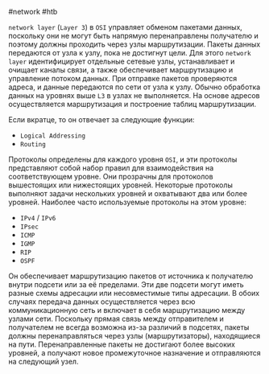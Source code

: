 #network #htb 

`network layer` (`Layer 3`) в `OSI` управляет обменом пакетами данных, поскольку они не могут быть напрямую перенаправлены получателю и поэтому должны проходить через узлы маршрутизации. Пакеты данных передаются от узла к узлу, пока не достигнут цели. Для этого `network layer` идентифицирует отдельные сетевые узлы, устанавливает и очищает каналы связи, а также обеспечивает маршрутизацию и управление потоком данных. При отправке пакетов проверяются адреса, и данные передаются по сети от узла к узлу. Обычно обработка данных на уровнях выше `L3` в узлах не выполняется. На основе адресов осуществляется маршрутизация и построение таблиц маршрутизации.

Если вкратце, то он отвечает за следующие функции:

- `Logical Addressing`
- `Routing`

Протоколы определены для каждого уровня `OSI`, и эти протоколы представляют собой набор правил для взаимодействия на соответствующем уровне. Они прозрачны для протоколов вышестоящих или нижестоящих уровней. Некоторые протоколы выполняют задачи нескольких уровней и охватывают два или более уровней. Наиболее часто используемые протоколы на этом уровне:

- `IPv4` / `IPv6`
- `IPsec`
- `ICMP`
- `IGMP`
- `RIP`
- `OSPF`

Он обеспечивает маршрутизацию пакетов от источника к получателю внутри подсети или за её пределами. Эти две подсети могут иметь разные схемы адресации или несовместимые типы адресации. В обоих случаях передача данных осуществляется через всю коммуникационную сеть и включает в себя маршрутизацию между узлами сети. Поскольку прямая связь между отправителем и получателем не всегда возможна из-за различий в подсетях, пакеты должны перенаправляться через узлы (маршрутизаторы), находящиеся на пути. Перенаправленные пакеты не достигают более высоких уровней, а получают новое промежуточное назначение и отправляются на следующий узел.
